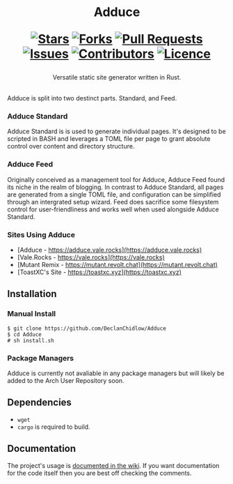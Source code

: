 <div align="center">
<h1>
  Adduce
  
  [![Stars](https://img.shields.io/github/stars/DeclanChidlow/Adduce?style=flat-square&logoColor=white)](https://github.com/DeclanChidlow/Adduce/stargazers)
  [![Forks](https://img.shields.io/github/forks/DeclanChidlow/Adduce?style=flat-square&logoColor=white)](https://github.com/DeclanChidlow/Adduce/network/members)
  [![Pull Requests](https://img.shields.io/github/issues-pr/DeclanChidlow/Adduce?style=flat-square&logoColor=white)](https://github.com/DeclanChidlow/Adduce/pulls)
  [![Issues](https://img.shields.io/github/issues/DeclanChidlow/Adduce?style=flat-square&logoColor=white)](https://github.com/DeclanChidlow/Adduce/issues)
  [![Contributors](https://img.shields.io/github/contributors/DeclanChidlow/Adduce?style=flat-square&logoColor=white)](https://github.com/DeclanChidlow/Adduce/graphs/contributors)
  [![Licence](https://img.shields.io/github/license/DeclanChidlow/Adduce?style=flat-square&logoColor=white)](https://github.com/DeclanChidlow/Adduce/blob/main/LICENCE)
</h1>
Versatile static site generator written in Rust.
</div>
<br/>

Adduce is split into two destinct parts. Standard, and Feed.

### Adduce Standard
Adduce Standard is is used to generate individual pages. It's designed to be scripted in BASH and leverages a TOML file per page to grant absolute control over content and directory structure.

### Adduce Feed
Originally conceived as a management tool for Adduce, Adduce Feed found its niche in the realm of blogging. In contrast to Adduce Standard, all pages are generated from a single TOML file, and configuration can be simplified through an intergrated setup wizard. Feed does sacrifice some filesystem control for user-friendliness and works well when used alongside Adduce Standard.

### Sites Using Adduce
- [Adduce - https://adduce.vale.rocks](https://adduce.vale.rocks)
- [Vale.Rocks - https://vale.rocks](https://vale.rocks)
- [Mutant Remix - https://mutant.revolt.chat](https://mutant.revolt.chat)
- [ToastXC's Site - https://toastxc.xyz](https://toastxc.xyz)

## Installation
### Manual Install
```console
$ git clone https://github.com/DeclanChidlow/Adduce
$ cd Adduce
# sh install.sh
```
### Package Managers
Adduce is currently not avaliable in any package managers but will likely be added to the Arch User Repository soon.

## Dependencies
- `wget`
- `cargo` is required to build.

## Documentation 
The project's usage is [documented in the wiki](https://github.com/DeclanChidlow/Adduce/wiki). If you want documentation for the code itself then you are best off checking the comments.

